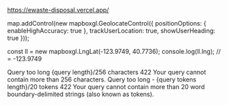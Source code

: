 https://ewaste-disposal.vercel.app/


map.addControl(new mapboxgl.GeolocateControl({
    positionOptions: {
        enableHighAccuracy: true
    },
    trackUserLocation: true,
    showUserHeading: true
}));


const ll = new mapboxgl.LngLat(-123.9749, 40.7736);
console.log(ll.lng); // = -123.9749



Query too long {query length}/256 characters	422	Your query cannot contain more than 256 characters.
Query too long - {query tokens length}/20 tokens	422	Your query cannot contain more than 20 word boundary-delimited strings (also known as tokens).

